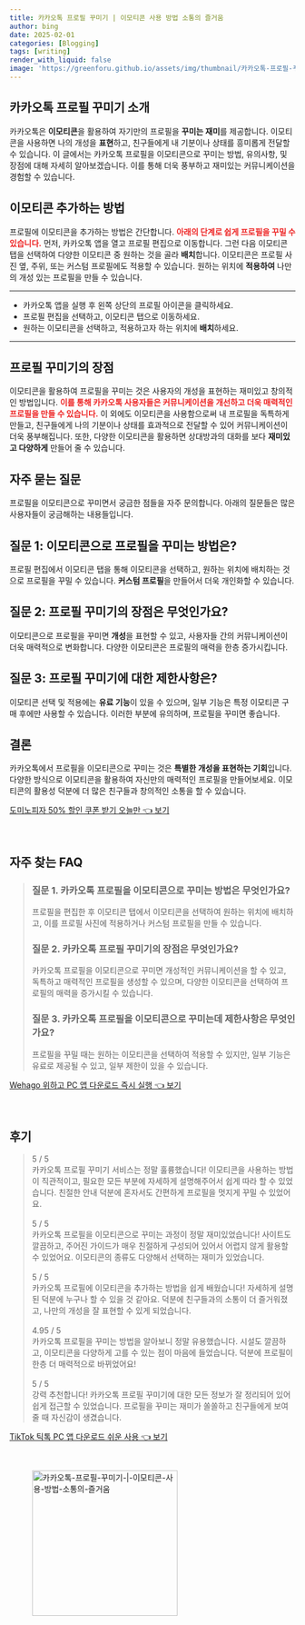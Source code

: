 ```yaml
---
title: 카카오톡 프로필 꾸미기 | 이모티콘 사용 방법 소통의 즐거움
author: bing
date: 2025-02-01
categories: [Blogging]
tags: [writing]
render_with_liquid: false
image: 'https://greenforu.github.io/assets/img/thumbnail/카카오톡-프로필-꾸미기-|-이모티콘-사용-방법-소통의-즐거움.webp'
---
```



<h2 id='프로필_꾸미기_소개'>카카오톡 프로필 꾸미기 소개</h2>

<p>카카오톡은 <b>이모티콘</b>을 활용하여 자기만의 프로필을 <b>꾸미는 재미</b>를 제공합니다. 이모티콘을 사용하면 나의 개성을 <b>표현</b>하고, 친구들에게 내 기분이나 상태를 흥미롭게 전달할 수 있습니다. 이 글에서는 카카오톡 프로필을 이모티콘으로 꾸미는 방법, 유의사항, 및 장점에 대해 자세히 알아보겠습니다. 이를 통해 더욱 풍부하고 재미있는 커뮤니케이션을 경험할 수 있습니다.</p>

<h2 id='이모티콘_추가하는_방법'>이모티콘 추가하는 방법</h2>

<p>프로필에 이모티콘을 추가하는 방법은 간단합니다. <b><span style="color: #ee2323;">아래의 단계로 쉽게 프로필을 꾸밀 수 있습니다.</span></b> 먼저, 카카오톡 앱을 열고 프로필 편집으로 이동합니다. 그런 다음 이모티콘 탭을 선택하여 다양한 이모티콘 중 원하는 것을 골라 <b>배치</b>합니다. 이모티콘은 프로필 사진 옆, 주위, 또는 커스텀 프로필에도 적용할 수 있습니다. 원하는 위치에 <b>적용하여</b> 나만의 개성 있는 프로필을 만들 수 있습니다.</p>

<hr />

<ul>
    <li>카카오톡 앱을 실행 후 왼쪽 상단의 프로필 아이콘을 클릭하세요.</li>
    <li>프로필 편집을 선택하고, 이모티콘 탭으로 이동하세요.</li>
    <li>원하는 이모티콘을 선택하고, 적용하고자 하는 위치에 <b>배치</b>하세요.</li>
</ul>

<hr />

<h2 id='프로필_꾸미기의_장점'>프로필 꾸미기의 장점</h2>

<p>이모티콘을 활용하여 프로필을 꾸미는 것은 사용자의 개성을 표현하는 재미있고 창의적인 방법입니다. <b><span style="color: #ee2323;">이를 통해 카카오톡 사용자들은 커뮤니케이션을 개선하고 더욱 매력적인 프로필을 만들 수 있습니다.</span></b> 이 외에도 이모티콘을 사용함으로써 내 프로필을 독특하게 만들고, 친구들에게 나의 기분이나 상태를 효과적으로 전달할 수 있어 커뮤니케이션이 더욱 풍부해집니다. 또한, 다양한 이모티콘을 활용하면 상대방과의 대화를 보다 <b>재미있고 다양하게</b> 만들어 줄 수 있습니다.</p>

<h2 id='자주_묻는_질문'>자주 묻는 질문</h2>

<p>프로필을 이모티콘으로 꾸미면서 궁금한 점들을 자주 문의합니다. 아래의 질문들은 많은 사용자들이 궁금해하는 내용들입니다.</p>

<h2 id='질문_1'>질문 1: 이모티콘으로 프로필을 꾸미는 방법은?</h2>

<p>프로필 편집에서 이모티콘 탭을 통해 이모티콘을 선택하고, 원하는 위치에 배치하는 것으로 프로필을 꾸밀 수 있습니다. <b>커스텀 프로필</b>을 만들어서 더욱 개인화할 수 있습니다.</p>

<h2 id='질문_2'>질문 2: 프로필 꾸미기의 장점은 무엇인가요?</h2>

<p>이모티콘으로 프로필을 꾸미면 <b>개성</b>을 표현할 수 있고, 사용자들 간의 커뮤니케이션이 더욱 매력적으로 변화합니다. 다양한 이모티콘은 프로필의 매력을 한층 증가시킵니다.</p>

<h2 id='질문_3'>질문 3: 프로필 꾸미기에 대한 제한사항은?</h2>

<p>이모티콘 선택 및 적용에는 <b>유료 기능</b>이 있을 수 있으며, 일부 기능은 특정 이모티콘 구매 후에만 사용할 수 있습니다. 이러한 부분에 유의하며, 프로필을 꾸미면 좋습니다.</p>

<h2 id='결론'>결론</h2>

<p>카카오톡에서 프로필을 이모티콘으로 꾸미는 것은 <b>특별한 개성을 표현하는 기회</b>입니다. 다양한 방식으로 이모티콘을 활용하여 자신만의 매력적인 프로필을 만들어보세요. 이모티콘의 활용성 덕분에 더 많은 친구들과 창의적인 소통을 할 수 있습니다.</p>


<p><a class="click-button" title="도미노피자 50% 할인 쿠폰 받기 오늘만" href="https://greenforu.github.io/posts/%EB%8F%84%EB%AF%B8%EB%85%B8%ED%94%BC%EC%9E%90-50-%ED%95%A0%EC%9D%B8-%EC%BF%A0%ED%8F%B0-%EB%B0%9B%EA%B8%B0-%EC%98%A4%EB%8A%98%EB%A7%8C/" rel="dofollow">도미노피자 50% 할인 쿠폰 받기 오늘만 👈 보기</a></p><br>
<h2 id='자주_찾는_FAQ'>자주 찾는 FAQ</h2>
<div itemscope="" itemtype="https://schema.org/FAQPage"> 
<blockquote> 
<div itemscope="" itemprop="mainEntity" itemtype="https://schema.org/Question"> 
<h3 itemprop="name">질문 1. 카카오톡 프로필을 이모티콘으로 꾸미는 방법은 무엇인가요?</h3> 
<div itemscope="" itemprop="acceptedAnswer" itemtype="https://schema.org/Answer"> 
<span itemprop="text"> 
<p>프로필을 편집한 후 이모티콘 탭에서 이모티콘을 선택하여 원하는 위치에 배치하고, 이를 프로필 사진에 적용하거나 커스텀 프로필을 만들 수 있습니다.</p> 
</span> 
</div> 
</div> 

<div itemscope="" itemprop="mainEntity" itemtype="https://schema.org/Question"> 
<h3 itemprop="name">질문 2. 카카오톡 프로필 꾸미기의 장점은 무엇인가요?</h3> 
<div itemscope="" itemprop="acceptedAnswer" itemtype="https://schema.org/Answer"> 
<span itemprop="text"> 
<p>카카오톡 프로필을 이모티콘으로 꾸미면 개성적인 커뮤니케이션을 할 수 있고, 독특하고 매력적인 프로필을 생성할 수 있으며, 다양한 이모티콘을 선택하여 프로필의 매력을 증가시킬 수 있습니다.</p> 
</span> 
</div> 
</div> 

<div itemscope="" itemprop="mainEntity" itemtype="https://schema.org/Question"> 
<h3 itemprop="name">질문 3. 카카오톡 프로필을 이모티콘으로 꾸미는데 제한사항은 무엇인가요?</h3> 
<div itemscope="" itemprop="acceptedAnswer" itemtype="https://schema.org/Answer"> 
<span itemprop="text"> 
<p>프로필을 꾸밀 때는 원하는 이모티콘을 선택하여 적용할 수 있지만, 일부 기능은 유료로 제공될 수 있고, 일부 제한이 있을 수 있습니다.</p> 
</span> 
</div> 
</div> 
</blockquote> 
</div>
<p><a class="click-button" title="Wehago 위하고 PC 앱 다운로드 즉시 실행" href="https://greenforu.github.io/posts/Wehago-%EC%9C%84%ED%95%98%EA%B3%A0-PC-%EC%95%B1-%EB%8B%A4%EC%9A%B4%EB%A1%9C%EB%93%9C-%EC%A6%89%EC%8B%9C-%EC%8B%A4%ED%96%89/" rel="dofollow">Wehago 위하고 PC 앱 다운로드 즉시 실행 👈 보기</a></p><br>
<h2 id='후기'>후기</h2>
<div itemscope itemtype="https://schema.org/Product">
  <blockquote>
  <div itemprop="review" itemscope itemtype="https://schema.org/Review">
      <div itemprop="reviewRating" itemscope itemtype="https://schema.org/Rating"> <span itemprop="ratingValue">5</span> / <span itemprop="bestRating">5</span> </div>
      <span itemprop="reviewBody">카카오톡 프로필 꾸미기 서비스는 정말 훌륭했습니다! 이모티콘을 사용하는 방법이 직관적이고, 필요한 모든 부분에 자세하게 설명해주어서 쉽게 따라 할 수 있었습니다. 친절한 안내 덕분에 혼자서도 간편하게 프로필을 멋지게 꾸밀 수 있었어요.</span>
  </div>
  <br>
  <div itemprop="review" itemscope itemtype="https://schema.org/Review">
      <div itemprop="reviewRating" itemscope itemtype="https://schema.org/Rating"> <span itemprop="ratingValue">5</span> / <span itemprop="bestRating">5</span> </div>
      <span itemprop="reviewBody">카카오톡 프로필을 이모티콘으로 꾸미는 과정이 정말 재미있었습니다! 사이트도 깔끔하고, 주어진 가이드가 매우 친절하게 구성되어 있어서 어렵지 않게 활용할 수 있었어요. 이모티콘의 종류도 다양해서 선택하는 재미가 있었습니다.</span>
  </div>
  <br>
  <div itemprop="review" itemscope itemtype="https://schema.org/Review">
      <div itemprop="reviewRating" itemscope itemtype="https://schema.org/Rating"> <span itemprop="ratingValue">5</span> / <span itemprop="bestRating">5</span> </div>
      <span itemprop="reviewBody">카카오톡 프로필에 이모티콘을 추가하는 방법을 쉽게 배웠습니다! 자세하게 설명된 덕분에 누구나 할 수 있을 것 같아요. 덕분에 친구들과의 소통이 더 즐거워졌고, 나만의 개성을 잘 표현할 수 있게 되었습니다.</span>
  </div>
  <br>
  <div itemprop="review" itemscope itemtype="https://schema.org/Review">
      <div itemprop="reviewRating" itemscope itemtype="https://schema.org/Rating"> <span itemprop="ratingValue">4.95</span> / <span itemprop="bestRating">5</span> </div>
      <span itemprop="reviewBody">카카오톡 프로필을 꾸미는 방법을 알아보니 정말 유용했습니다. 시설도 깔끔하고, 이모티콘을 다양하게 고를 수 있는 점이 마음에 들었습니다. 덕분에 프로필이 한층 더 매력적으로 바뀌었어요!</span>
  </div>
  <br>
  <div itemprop="review" itemscope itemtype="https://schema.org/Review">
      <div itemprop="reviewRating" itemscope itemtype="https://schema.org/Rating"> <span itemprop="ratingValue">5</span> / <span itemprop="bestRating">5</span> </div>
      <span itemprop="reviewBody">강력 추천합니다! 카카오톡 프로필 꾸미기에 대한 모든 정보가 잘 정리되어 있어 쉽게 접근할 수 있었습니다. 프로필을 꾸미는 재미가 쏠쏠하고 친구들에게 보여줄 때 자신감이 생겼습니다.</span>
  </div>
  </blockquote>
</div>
<p><a class="click-button" title="TikTok 틱톡 PC 앱 다운로드 쉬운 사용" href="https://greenforu.github.io/posts/TikTok-%ED%8B%B1%ED%86%A1-PC-%EC%95%B1-%EB%8B%A4%EC%9A%B4%EB%A1%9C%EB%93%9C-%EC%89%AC%EC%9A%B4-%EC%82%AC%EC%9A%A9/" rel="dofollow">TikTok 틱톡 PC 앱 다운로드 쉬운 사용 👈 보기</a></p><br>
<figure class="image"><img src="https://greenforu.github.io/assets/img/thumbnail/카카오톡-프로필-꾸미기-|-이모티콘-사용-방법-소통의-즐거움.webp" alt="카카오톡-프로필-꾸미기-|-이모티콘-사용-방법-소통의-즐거움" width="256" height="256"></figure>